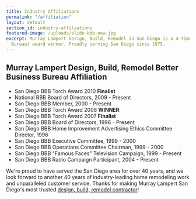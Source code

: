 ```yaml
---
title: Industry Affiliations
permalink: "/affiliation"
layout: default
section_id: industry-affiliations
featured-image: /uploads/slide-bbb-new.jpg
excerpt: Murray Lampert Design, Build, Remodel in San Diego is a 4-time (Better Business
  Bureau) award winner. Proudly serving San Diego since 1975.
---
```


## Murray Lampert Design, Build, Remodel Better Business Bureau Affiliation

- San Diego BBB Torch Award 2010 **Finalist**
- National BBB Board of Directors, 2009 - Present
- San Diego BBB Member, 2000 - Present
- San Diego BBB Torch Award 2008 **WINNER**
- San Diego BBB Torch Award 2007 **Finalist**
- San Diego BBB Board of Directors, 1996 - Present
- San Diego BBB Home Improvement Advertising Ethics Committee Director, 1996
- San Diego BBB Executive Committee, 1999 - 2000
- San Diego BBB Operations Committee Chairman, 1999 - 2000
- San Diego BBB "Famous Faces" Television Campaign, 1999 - Present
- San Diego BBB Radio Campaign Participant, 2004 - Present

We're proud to have served the San Diego area for over 40 years, and we look forward to another 40 years of industry-leading home remodeling work and unparalleled customer service. Thanks for making Murray Lampert San Diego's most trusted [design, build, remodel contractor](/)!

